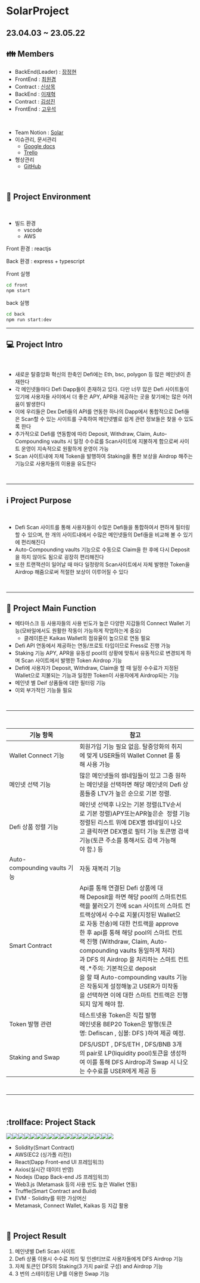 # SolarProject

## **23.04.03 ~ 23.05.22**

## :family: Members

- BackEnd(Leader) : [장정현](https://github.com/JJeonghyun)
- FrontEnd : [최원겸](https://github.com/HGWA333)
- Contract : [신상목](https://github.com/pippen11)
- BackEnd : [이재혁](https://github.com/LeeJaeHyekk)
- Contract : [김성진](https://github.com/rainbow96bear)
- FrontEnd : [고우석](https://github.com/Koh-U-Seok)

<br>

- Team Notion : [Solar](https://cubic-lute-8d9.notion.site/Solar-Project-0c507701ffb94eaaa6cfee118dca2dee)
- 이슈관리, 문서관리
  - [Google docs](https://drive.google.com/drive/folders/1b9ufoZdiu1xlUCZL6r3i2ogg93BuYYNQ)
  - [Trello](https://trello.com/b/jLBc46G8/team-project)
- 형상관리
  - [GitHub](https://github.com/JJeonghyun/SolarProject)

<br>

## :floppy_disk: Project Environment

<br>

- 빌드 환경
  - vscode
  - AWS

Front 환경 : reactjs

Back 환경 : express + typescript

Front 실행

```bash
cd front
npm start
```

back 실행

```bash
cd back
npm run start:dev
```

---

## :computer: Project Intro

<br>

- 새로운 탈중앙화 혁신의 한축인 Defi에는 Eth, bsc, polygon 등 많은 메인넷이 존재한다
- 각 메인넷들마다 Defi Dapp들이 존재하고 있다. 다만 너무 많은 Defi 사이트들이 있기에 사용자들 사이에서 더 좋은 APY, APR을 제공하는 곳을 찾기에는 많은 어려움이 발생한다
- 이에 우리들은 Dex Defi들의 API를 연동한 하나의 Dapp에서 통합적으로 Defi들은 Scan할 수 있는 사이트를 구축하여 메인넷별로 쉽게 관련 정보들은 찾을 수 있도록 한다
- 추가적으로 Defi를 연동함에 따라 Deposit, Withdraw, Claim, Auto-Compounding vaults 시 일정 수수료를 Scan사이트에 지불하게 함으로써 사이트 운영이 지속적으로 원활하게 운영이 가능
- Scan 사이트내에 자체 Token을 발행하여 Staking을 통한 보상을 Airdrop 해주는 기능으로 사용자들의 이용을 유도한다

 <br>

---

## :information_source: Project Purpose

<br>

- Defi Scan 사이트를 통해 사용자들이 수많은 Defi들을 통합하여서 편하게 필터링 할 수 있으며, 한 개의 사이트내에서 수많은 메인넷들의 Defi들을 비교해 볼 수 있기에 편리해진다
- Auto-Compounding vaults 기능으로 수동으로 Claim을 한 후에 다시 Deposit을 하지 않아도 됨으로 굉장히 편리해진다
- 또한 트랜잭션이 일어날 때 마다 일정량의 Scan사이트에서 자체 발행한 Token을 Airdrop 해줌으로써 적절한 보상이 이루어질 수 있다

<br>

---

## :satellite: Project Main Function

- 메타마스크 등 사용자들의 사용 빈도가 높은 다양한 지갑들의 Connect Wallet 기능(모바일에서도 원활한 작동이 가능하게 작업하는게 중요)
  - 클레이튼은 Kaikas Wallet의 점유율이 높으므로 연동 필요
- Defi API 연동에서 제공하는 연동/프로토 타입이므로 Fress로 진행 가능
- Staking 기능 APY, APR을 유동성 pool의 상황에 맞춰서 유동적으로 변경되게 하며 Scan 사이트에서 발행한 Token Airdrop 기능
- Defi에 사용자가 Deposit, Withdraw, Claim을 할 때 일정 수수료가 지정된 Wallet으로 지불되는 기능과 일정한 Token이 사용자에게 Airdrop되는 기능
- 메인넷 별 Deif 상품들에 대한 필터링 기능
- 이외 부가적인 기능들 필요

<br>

---

<br>

| 기능 항목                    | 참고                                                                                                                                                                                                                                                                                                                                                                                                                                                                                                              |
| ---------------------------- | ----------------------------------------------------------------------------------------------------------------------------------------------------------------------------------------------------------------------------------------------------------------------------------------------------------------------------------------------------------------------------------------------------------------------------------------------------------------------------------------------------------------- |
| Wallet Connect 기능          | 회원가입 기능 필요 없음. 탈중앙화의 취지에 맞게 USER들의 Wallet Connet 를 통해 사용 가능                                                                                                                                                                                                                                                                                                                                                                                                                          |
| 메인넷 선택 기능             | 많은 메인넷들의 썸네일들이 있고 그중 원하는 메인넷을 선택하면 해당 메인넷의 Defi 상품들중 LTV가 높은 순으로 기본 정렬.                                                                                                                                                                                                                                                                                                                                                                                            |
| Defi 상품 정렬 기능          | 메인넷 선택후 나오는 기본 정렬(LTV순서로 기본 정렬)APY또는APR높은순  정렬 기능정렬된 리스트 위에 DEX별 썸네일이 나오고 클릭하면 DEX별로 필터 기능 토큰명 검색기능(토큰 주소를 통해서도 검색 가능해야 함.) 등                                                                                                                                                                                                                                                                                                      |
| Auto-compounding vaults 기능 | 자동 재복리 기능                                                                                                                                                                                                                                                                                                                                                                                                                                                                                                  |
| Smart Contract               | Api를 통해 연결된 Defi 상품에 대해 Deposit을 하면 해당 pool의 스마트컨트랙을 불러오기 전에 scan 사이트의 스마트 컨트랙상에서 수수료 지불(지정된 Wallet으로 자동 전송)에 대한 컨트랙을 approve한 후 api를 통해 해당 pool의 스마트 컨트랙 진행 (Withdraw, Claim, Auto-compounding vaults 동일하게 처리)과 DFS 의 Airdrop 을 처리하는 스마트 컨트랙 .\*주의: 기본적으로 deposit을 할 때 Auto-compounding vaults 기능은 작동되게 설정해놓고 USER가 미작동을 선택하면 이에 대한 스마트 컨트랙은 진행되지 않게 해야 함. |
| Token 발행 관련              | 테스트넷용 Token은 직접 발행<br> 메인넷용 BEP20 Token은 발행(토큰명: Defiscan , 심볼: DFS )하여 제공 예정.                                                                                                                                                                                                                                                                                                                                                                                                        |
| Staking and Swap             | DFS/USDT , DFS/ETH , DFS/BNB 3개의 pair로 LP(liquidity pool)토큰을 생성하여 이를 통해 DFS Airdrop과 Swap 시 나오는 수수료를 USER에게 제공 등                                                                                                                                                                                                                                                                                                                                                                      |

<br>

---

<br>

## :trollface: Project Stack

<img src="https://img.shields.io/badge/HTML5-E34F26?style=flat&logo=HTML5&logoColor=white"/><img src="https://img.shields.io/badge/CSS3-1572B6?style=flat&logo=CSS3&logoColor=white"/><img src="https://img.shields.io/badge/JavaScript-F7DF1E?style=flat&logo=JavaScript&logoColor=white"/><img src="https://img.shields.io/badge/React-61DAFB?style=flat&logo=React&logoColor=white"/><img src="https://img.shields.io/badge/Redux-764ABC?style=flat&logo=Redux&logoColor=white"/><img src="https://img.shields.io/badge/Node.js-339933?style=flat&logo=Node.js&logoColor=white"/><img src="https://img.shields.io/badge/mySQL-4479A1?style=flat&logo=MySQL&logoColor=white"/><img src="https://img.shields.io/badge/git-F05032?style=flat&logo=Git&logoColor=white"/><img src="https://img.shields.io/badge/solidity-363636?style=flat&logo=solidity&logoColor=white"/><img src="https://img.shields.io/badge/axios-5A29E4?style=flat&logo=axios&logoColor=white"/><img src="https://img.shields.io/badge/amazonaws-232F3E?style=flat&logo=amazonaws&logoColor=white"/><img src="https://img.shields.io/badge/web3.js-F16822?style=flat&logo=web3.js&logoColor=white"/><img src="https://img.shields.io/badge/remix-000000?style=flat&logo=remix&logoColor=white"/><img src="https://img.shields.io/badge/typescript-3178C6?style=flat&logo=typescript&logoColor=white"/><img src="https://img.shields.io/badge/trello-0052CC?style=flat&logo=trello&logoColor=white"/><img src="https://img.shields.io/badge/awsamplify-FF9900?style=flat&logo=awsamplify&logoColor=white"/><img src="https://img.shields.io/badge/notion-000000?style=flat&logo=notion&logoColor=white"/><img src="https://img.shields.io/badge/googlesheets-34A853?style=flat&logo=googlesheets&logoColor=white"/>

- Solidity(Smart Contract)
- AWS(EC2 (싱가폴 리전))
- React(Dapp Front-end UI 프레임워크)
- Axios(실시간 데이터 반영)
- Nodejs (Dapp Back-end JS 프레임워크)
- Web3.js (Metamask 등의 사용 빈도 높은 Wallet 연동)
- Truffle(Smart Contract and Build)
- EVM - Solidity를 위한 가상머신
- Metamask, Connect Wallet, Kaikas 등 지갑 활용

<br>

## :memo: Project Result

1. 메인넷별 Defi Scan 사이트
2. Defi 상품 이용시 수수료 처리 및 인센티브로 사용자들에게 DFS Airdrop 기능
3. 자체 토큰인 DFS의 Staking(3 가지 pair로 구성) and Airdrop 기능
4. 3 번의 스테이킹된 LP를 이용한 Swap 기능
